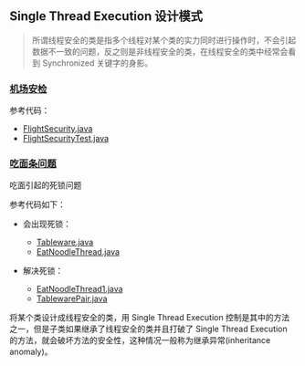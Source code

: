 ## Single Thread Execution 设计模式

> 所谓线程安全的类是指多个线程对某个类的实力同时进行操作时，不会引起数据不一致的问题，反之则是非线程安全的类，在线程安全的类中经常会看到
> Synchronized 关键字的身影。

### [机场安检](flight_security)

参考代码：

- [FlightSecurity.java](flight_security%2FFlightSecurity.java)
- [FlightSecurityTest.java](flight_security%2FFlightSecurityTest.java)

### [吃面条问题](eat_noodle_problem)

吃面引起的死锁问题

参考代码如下：

- 会出现死锁：
    - [Tableware.java](eat_noodle_problem%2FTableware.java)
    - [EatNoodleThread.java](eat_noodle_problem%2FEatNoodleThread.java)

- 解决死锁：
    - [EatNoodleThread1.java](eat_noodle_problem%2FEatNoodleThread1.java)
    - [TablewarePair.java](eat_noodle_problem%2FTablewarePair.java)

将某个类设计成线程安全的类，用 Single Thread Execution 控制是其中的方法之一，但是子类如果继承了线程安全的类并且打破了
Single Thread Execution 的方法，就会破坏方法的安全性，这种情况一般称为继承异常(inheritance anomaly)。

